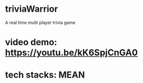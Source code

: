 # triviaWarrior
A real time multi player trivia game

# video demo: https://youtu.be/kK6SpjCnGA0
# tech stacks: MEAN
